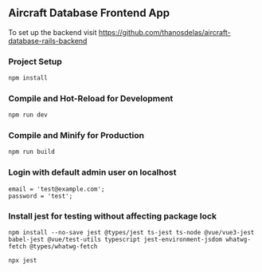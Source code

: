 ## Aircraft Database Frontend App

To set up the backend visit https://github.com/thanosdelas/aircraft-database-rails-backend

### Project Setup

```sh
npm install
```

### Compile and Hot-Reload for Development

```sh
npm run dev
```

### Compile and Minify for Production

```sh
npm run build
```

### Login with default admin user on localhost
```
email = 'test@example.com';
password = 'test';
```

### Install jest for testing without affecting package lock
```
npm install --no-save jest @types/jest ts-jest ts-node @vue/vue3-jest babel-jest @vue/test-utils typescript jest-environment-jsdom whatwg-fetch @types/whatwg-fetch
```

```
npx jest
```
